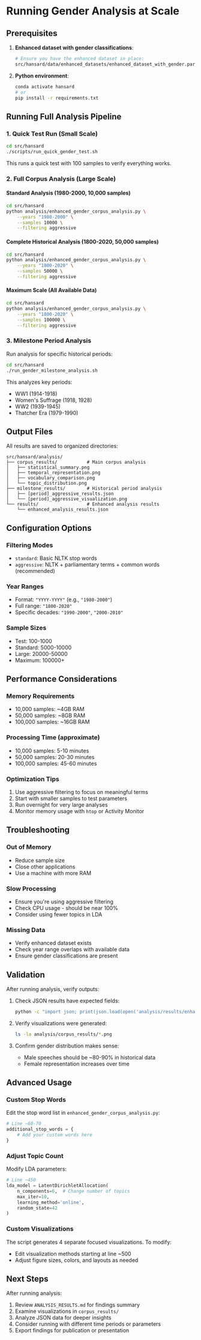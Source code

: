 # Running Gender Analysis at Scale

## Prerequisites

1. **Enhanced dataset with gender classifications**:
   ```bash
   # Ensure you have the enhanced dataset in place:
   src/hansard/data/enhanced_datasets/enhanced_dataset_with_gender.parquet
   ```

2. **Python environment**:
   ```bash
   conda activate hansard
   # or
   pip install -r requirements.txt
   ```

## Running Full Analysis Pipeline

### 1. Quick Test Run (Small Scale)
```bash
cd src/hansard
./scripts/run_quick_gender_test.sh
```
This runs a quick test with 100 samples to verify everything works.

### 2. Full Corpus Analysis (Large Scale)

#### Standard Analysis (1980-2000, 10,000 samples)
```bash
cd src/hansard
python analysis/enhanced_gender_corpus_analysis.py \
    --years "1980-2000" \
    --samples 10000 \
    --filtering aggressive
```

#### Complete Historical Analysis (1800-2020, 50,000 samples)
```bash
cd src/hansard
python analysis/enhanced_gender_corpus_analysis.py \
    --years "1800-2020" \
    --samples 50000 \
    --filtering aggressive
```

#### Maximum Scale (All Available Data)
```bash
cd src/hansard
python analysis/enhanced_gender_corpus_analysis.py \
    --years "1800-2020" \
    --samples 100000 \
    --filtering aggressive
```

### 3. Milestone Period Analysis

Run analysis for specific historical periods:

```bash
cd src/hansard
./run_gender_milestone_analysis.sh
```

This analyzes key periods:
- WW1 (1914-1918)
- Women's Suffrage (1918, 1928)
- WW2 (1939-1945)
- Thatcher Era (1979-1990)

## Output Files

All results are saved to organized directories:

```
src/hansard/analysis/
├── corpus_results/           # Main corpus analysis
│   ├── statistical_summary.png
│   ├── temporal_representation.png
│   ├── vocabulary_comparison.png
│   └── topic_distribution.png
├── milestone_results/        # Historical period analysis
│   ├── [period]_aggressive_results.json
│   └── [period]_aggressive_visualization.png
└── results/                  # Enhanced analysis results
    └── enhanced_analysis_results.json
```

## Configuration Options

### Filtering Modes
- `standard`: Basic NLTK stop words
- `aggressive`: NLTK + parliamentary terms + common words (recommended)

### Year Ranges
- Format: `"YYYY-YYYY"` (e.g., `"1980-2000"`)
- Full range: `"1800-2020"`
- Specific decades: `"1990-2000"`, `"2000-2010"`

### Sample Sizes
- Test: 100-1000
- Standard: 5000-10000
- Large: 20000-50000
- Maximum: 100000+

## Performance Considerations

### Memory Requirements
- 10,000 samples: ~4GB RAM
- 50,000 samples: ~8GB RAM
- 100,000 samples: ~16GB RAM

### Processing Time (approximate)
- 10,000 samples: 5-10 minutes
- 50,000 samples: 20-30 minutes
- 100,000 samples: 45-60 minutes

### Optimization Tips
1. Use aggressive filtering to focus on meaningful terms
2. Start with smaller samples to test parameters
3. Run overnight for very large analyses
4. Monitor memory usage with `htop` or Activity Monitor

## Troubleshooting

### Out of Memory
- Reduce sample size
- Close other applications
- Use a machine with more RAM

### Slow Processing
- Ensure you're using aggressive filtering
- Check CPU usage - should be near 100%
- Consider using fewer topics in LDA

### Missing Data
- Verify enhanced dataset exists
- Check year range overlaps with available data
- Ensure gender classifications are present

## Validation

After running analysis, verify outputs:

1. Check JSON results have expected fields:
   ```bash
   python -c "import json; print(json.load(open('analysis/results/enhanced_analysis_results.json')).keys())"
   ```

2. Verify visualizations were generated:
   ```bash
   ls -la analysis/corpus_results/*.png
   ```

3. Confirm gender distribution makes sense:
   - Male speeches should be ~80-90% in historical data
   - Female representation increases over time

## Advanced Usage

### Custom Stop Words
Edit the stop word list in `enhanced_gender_corpus_analysis.py`:
```python
# Line ~60-70
additional_stop_words = {
    # Add your custom words here
}
```

### Adjust Topic Count
Modify LDA parameters:
```python
# Line ~450
lda_model = LatentDirichletAllocation(
    n_components=6,  # Change number of topics
    max_iter=10,
    learning_method='online',
    random_state=42
)
```

### Custom Visualizations
The script generates 4 separate focused visualizations. To modify:
- Edit visualization methods starting at line ~500
- Adjust figure sizes, colors, and layouts as needed

## Next Steps

After running analysis:

1. Review `ANALYSIS_RESULTS.md` for findings summary
2. Examine visualizations in `corpus_results/`
3. Analyze JSON data for deeper insights
4. Consider running with different time periods or parameters
5. Export findings for publication or presentation
